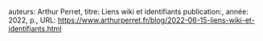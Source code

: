 auteurs: Arthur Perret, 
titre: Liens wiki et identifiants
publication:, 
année: 2022, 
p.,
URL: https://www.arthurperret.fr/blog/2022-06-15-liens-wiki-et-identifiants.html

